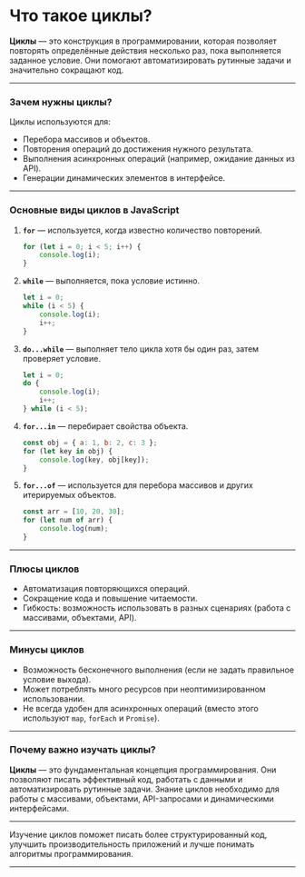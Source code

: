 # Что такое циклы?
**Циклы** — это конструкция в программировании, которая позволяет повторять определённые действия несколько раз, пока выполняется заданное условие. Они помогают автоматизировать рутинные задачи и значительно сокращают код.

---

### Зачем нужны циклы?
Циклы используются для:
- Перебора массивов и объектов.
- Повторения операций до достижения нужного результата.
- Выполнения асинхронных операций (например, ожидание данных из API).
- Генерации динамических элементов в интерфейсе.

---

### Основные виды циклов в JavaScript
1. **`for`** — используется, когда известно количество повторений.
   ```js
   for (let i = 0; i < 5; i++) {
       console.log(i);
   }
   ```
2. **`while`** — выполняется, пока условие истинно.
   ```js
   let i = 0;
   while (i < 5) {
       console.log(i);
       i++;
   }
   ```
3. **`do...while`** — выполняет тело цикла хотя бы один раз, затем проверяет условие.
   ```js
   let i = 0;
   do {
       console.log(i);
       i++;
   } while (i < 5);
   ```
4. **`for...in`** — перебирает свойства объекта.
   ```js
   const obj = { a: 1, b: 2, c: 3 };
   for (let key in obj) {
       console.log(key, obj[key]);
   }
   ```
5. **`for...of`** — используется для перебора массивов и других итерируемых объектов.
   ```js
   const arr = [10, 20, 30];
   for (let num of arr) {
       console.log(num);
   }
   ```

---

### Плюсы циклов
- Автоматизация повторяющихся операций.
- Сокращение кода и повышение читаемости.
- Гибкость: возможность использовать в разных сценариях (работа с массивами, объектами, API).

---

### Минусы циклов
- Возможность бесконечного выполнения (если не задать правильное условие выхода).
- Может потреблять много ресурсов при неоптимизированном использовании.
- Не всегда удобен для асинхронных операций (вместо этого используют `map`, `forEach` и `Promise`).

---


### Почему важно изучать циклы?
**Циклы** — это фундаментальная концепция программирования. Они позволяют писать эффективный код, работать с данными и автоматизировать рутинные задачи. Знание циклов необходимо для работы с массивами, объектами, API-запросами и динамическими интерфейсами.

---

Изучение циклов поможет писать более структурированный код, улучшить производительность приложений и лучше понимать алгоритмы программирования.

---
